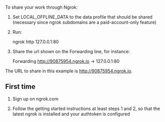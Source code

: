 To share your work through Ngrok:

1. Set LOCAL_OFFLINE_DATA to the data profile that should be shared (necessary since ngrok subdomains are a paid-account-only feature)

2. Run:

    ngrok http 127.0.0.1:80

3. Share the url shown on the Forwarding line, for instance:

    Forwarding                    http://90875954.ngrok.io -> 127.0.0.1:80
    
The URL to share in this example is http://90875954.ngrok.io.

## First time

1. Sign up on ngrok.com

2. Follow the getting started instructions at least steps 1 and 2, so that the latest ngrok is installed and your authtoken is configured
